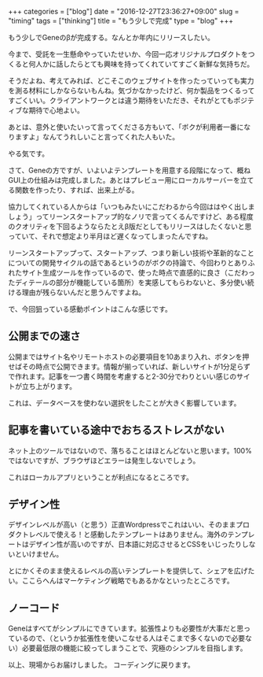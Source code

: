 +++
categories = ["blog"]
date = "2016-12-27T23:36:27+09:00"
slug = "timing"
tags = ["thinking"]
title = "もう少しで完成"
type = "blog"
+++

もう少しでGeneのβが完成する。なんとか年内にリリースしたい。

今まで、受託を一生懸命やっていたせいか、今回一応オリジナルプロダクトをつくると何人かに話したらとても興味を持ってくれていてすごく新鮮な気持ちだ。

そうだよね、考えてみれば、どこそこのウェブサイトを作ったっていっても実力を測る材料にしかならないもんね。気づかなかったけど、何か製品をつくるってすごくいい。クライアントワークとは違う期待をいただき、それがとてもポジティブな期待で心地よい。

あとは、意外と使いたいって言ってくださる方もいて、「ボクが利用者一番になりますよ」なんてうれしいこと言ってくれた人もいた。

やる気です。

さて、Geneの方ですが、いよいよテンプレートを用意する段階になって、概ねGUI上の仕組みは完成しました。あとはプレビュー用にローカルサーバーを立てる関数を作ったり、すれば、出来上がる。

協力してくれている人からは「いつもみたいにこだわるから今回ははやく出しましょう」ってリーンスタートアップ的なノリで言ってくるんですけど、ある程度のクオリティを下回るようならたとえβ版だとしてもリリースはしたくないと思っていて、それで想定より半月ほど遅くなってしまったんですね。

リーンスタートアップって、スタートアップ、つまり新しい技術や革新的なことについての開発サイクルの話であるというのがボクの持論で、今回わりとありふれたサイト生成ツールを作っているので、使った時点で直感的に良さ（こだわったディテールの部分が機能している箇所）を実感してもらわないと、多分使い続ける理由が残らないんだと思うんですよね。

で、今回狙っている感動ポイントはこんな感じです。

## 公開までの速さ
公開まではサイト名やリモートホストの必要項目を10あまり入れ、ボタンを押せばその時点で公開できます。情報が揃っていれば、新しいサイトが1分足らずで作れます。記事を一つ書く時間を考慮すると2-30分でわりといい感じのサイトが立ち上がります。

これは、データベースを使わない選択をしたことが大きく影響しています。

## 記事を書いている途中でおちるストレスがない
ネット上のツールではないので、落ちることはほとんどないと思います。100%ではないですが、ブラウザほどエラーは発生しないでしょう。

これはローカルアプリということが利点になるところです。

## デザイン性
デザインレベルが高い（と思う）正直Wordpressでこれはいい、そのままプロダクトレベルで使える！と感動したテンプレートはありません。海外のテンプレートはデザイン性が高いのですが、日本語に対応させるとCSSをいじったりしないといけません。

とにかくそのまま使えるレベルの高いテンプレートを提供して、シェアを広げたい。ここらへんはマーケティング戦略でもあるかなといったところです。

## ノーコード
Geneはすべてがシンプルにできています。拡張性よりも必要性が大事だと思っているので、（というか拡張性を使いこなせる人はそこまで多くないので必要ない）必要最低限の機能に絞ってしまうことで、究極のシンプルを目指します。

以上、現場からお届けしました。
コーディングに戻ります。
